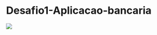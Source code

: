 ﻿# Desafio1-Aplicacao-bancaria

[![](https://mermaid.ink/img/pako:eNqtV21v2jAQ_itRPtHVVIWWQlA1iQFSkShsLeuHjWm6JYZaSuzMcVhbxH-fE5wsDjattvEl5O589_i5Fztb12cBdvuuH0KSjAisOURL6shfLnGGjAr4ANQHTsDZ7lXZr-ncC07o2qFphDkbQW5p1Q_WmPpE0wcs_RFiJ4EwYAZ5SCIisMGhIDE7DIb5hvh7uZNUXqpGU5KI6wUHmoAP7L3zKN8Zl5alzBDOr3shVDgkGIYE0yq-U52rhokeZCQFaVQgnQB0sG2kIzixQ9BUys0G89dxags3jASOL033CxsqriyQ_IlqNeIfOFAR1ljMqkEaR40UN7qRYkYa3WdU2ZTTnDmb_0VBZONwmwGOWUIEa1STX2ZkAyHje_qzbBwuT-Bniv9yLYQCc-AKu9EHZRs2VVVhdySyYl5hvufvGJiqboQTQajBHX6KGReqQwRh9CbvmueCvd2SagNDVYdxVLAIv6GTms4IpIcABMwg8Ukk1cbOjFcGKaaB3LvP6oH2BW5s8CgOcS3IabGRRgW73nlIh4kqsFAdDKpAQIbAtlaQQW1lPIxXNtVYRdX1GYKyvaxe_2Ayrp4U6dK1U-ZDmNMhbUZa4ix1Uo7crWH25_Vpm8VzTtY4smlVHRvULJb9VZvxJe6FBJun8oZxqO6sxNmw984ekbGfUD26ZWQ9ZF7tSSmD2Ezmyv1RFwqTJXU5BSp9GQuWxFVPWi13K0IhLEIO7j59njzMvw_ns8XgVavF-Paj1Wg0nk5uJ4vBaH73P68fSn9w_VDyo9ePQ_HXb04MXCRHTtw3nrQgUgjJC9jXlGP8ZwpUkAACNZmMNfYPx7c581O2JlSf74kAQXxLBdyNR-PZcDKYvrbCkmhlqozy6Hb1PaaPYFcvtOSdFtqMvDBzXPCdyiskhQhPaJyKsodjycIvxoNcemKIknMdMgiGHAeSXQJhctBGGt_XzaZ2_tWVtZuppn7XbFab0UWuLJIISCDv83l6lq54lLN86fbl3wCvIA3F0l3SnTSFVLD7Z-q7fcFTjNw0ltMPqy-AQogDeRfit-oTIXsgNwb6hbHSRL66_a375Pabl-etswvP6523u912x_M6XeQ-S3mnddZud88ve52O12ldea2rHXJfch_ts9blRafntTu9lnfhXXnd3W8S1_CG?type=png)](https://mermaid.live/edit#pako:eNqtV21v2jAQ_itRPtHVVIWWQlA1iQFSkShsLeuHjWm6JYZaSuzMcVhbxH-fE5wsDjattvEl5O589_i5Fztb12cBdvuuH0KSjAisOURL6shfLnGGjAr4ANQHTsDZ7lXZr-ncC07o2qFphDkbQW5p1Q_WmPpE0wcs_RFiJ4EwYAZ5SCIisMGhIDE7DIb5hvh7uZNUXqpGU5KI6wUHmoAP7L3zKN8Zl5alzBDOr3shVDgkGIYE0yq-U52rhokeZCQFaVQgnQB0sG2kIzixQ9BUys0G89dxags3jASOL033CxsqriyQ_IlqNeIfOFAR1ljMqkEaR40UN7qRYkYa3WdU2ZTTnDmb_0VBZONwmwGOWUIEa1STX2ZkAyHje_qzbBwuT-Bniv9yLYQCc-AKu9EHZRs2VVVhdySyYl5hvufvGJiqboQTQajBHX6KGReqQwRh9CbvmueCvd2SagNDVYdxVLAIv6GTms4IpIcABMwg8Ukk1cbOjFcGKaaB3LvP6oH2BW5s8CgOcS3IabGRRgW73nlIh4kqsFAdDKpAQIbAtlaQQW1lPIxXNtVYRdX1GYKyvaxe_2Ayrp4U6dK1U-ZDmNMhbUZa4ix1Uo7crWH25_Vpm8VzTtY4smlVHRvULJb9VZvxJe6FBJun8oZxqO6sxNmw984ekbGfUD26ZWQ9ZF7tSSmD2Ezmyv1RFwqTJXU5BSp9GQuWxFVPWi13K0IhLEIO7j59njzMvw_ns8XgVavF-Paj1Wg0nk5uJ4vBaH73P68fSn9w_VDyo9ePQ_HXb04MXCRHTtw3nrQgUgjJC9jXlGP8ZwpUkAACNZmMNfYPx7c581O2JlSf74kAQXxLBdyNR-PZcDKYvrbCkmhlqozy6Hb1PaaPYFcvtOSdFtqMvDBzXPCdyiskhQhPaJyKsodjycIvxoNcemKIknMdMgiGHAeSXQJhctBGGt_XzaZ2_tWVtZuppn7XbFab0UWuLJIISCDv83l6lq54lLN86fbl3wCvIA3F0l3SnTSFVLD7Z-q7fcFTjNw0ltMPqy-AQogDeRfit-oTIXsgNwb6hbHSRL66_a375Pabl-etswvP6523u912x_M6XeQ-S3mnddZud88ve52O12ldea2rHXJfch_ts9blRafntTu9lnfhXXnd3W8S1_CG)
